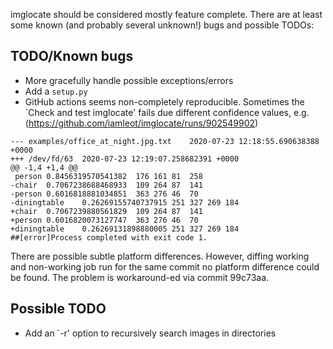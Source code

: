 imglocate should be considered mostly feature complete.
There are at least some known (and probably several unknown!) bugs and
possible TODOs:


## TODO/Known bugs

 - More gracefully handle possible exceptions/errors
 - Add a `setup.py`
 - GitHub actions seems non-completely reproducible. Sometimes the
   `Check and test imglocate' fails due different confidence values, e.g.
   (<https://github.com/iamleot/imglocate/runs/902549902>)

```
--- examples/office_at_night.jpg.txt	2020-07-23 12:18:55.690638388 +0000
+++ /dev/fd/63	2020-07-23 12:19:07.258682391 +0000
@@ -1,4 +1,4 @@
 person	0.8456319570541382	176	161	81	258
-chair	0.7067238688468933	109	264	87	141
-person	0.6016818881034851	363	276	46	70
-diningtable	0.26269155740737915	251	327	269	184
+chair	0.7067239880561829	109	264	87	141
+person	0.6016820073127747	363	276	46	70
+diningtable	0.26269131898880005	251	327	269	184
##[error]Process completed with exit code 1.
```

   There are possible subtle platform differences. However, diffing
   working and non-working job run for the same commit no platform
   difference could be found.
   The problem is workaround-ed via commit 99c73aa.


## Possible TODO

 - Add an `-r' option to recursively search images in directories
